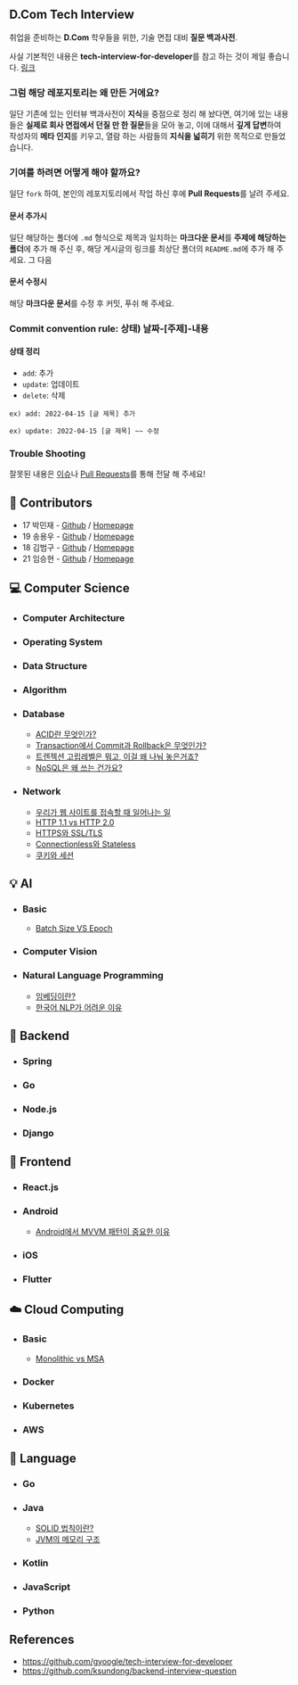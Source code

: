 ## D.Com Tech Interview
취업을 준비하는 **D.Com** 학우들을 위한, 기술 면접 대비 **질문 백과사전**.

사실 기본적인 내용은 **tech-interview-for-developer**를 참고 하는 것이 제일 좋습니다. [링크](https://github.com/gyoogle/tech-interview-for-developer)

### 그럼 해당 레포지토리는 왜 만든 거에요?
일단 기존에 있는 인터뷰 백과사전이 **지식**을 중점으로 정리 해 놨다면, 여기에 있는 내용들은 **실제로 회사 면접에서 던질 만 한 질문**들을 모아 놓고, 이에 대해서 **깊게 답변**하여 작성자의 **메타 인지**를 키우고, 열람 하는 사람들의 **지식을 넓히기** 위한 목적으로 만들었습니다.

### 기여를 하려면 어떻게 해야 할까요?
일단 `fork` 하여, 본인의 레포지토리에서 작업 하신 후에 **Pull Requests**를 날려 주세요.

#### 문서 추가시
일단 해당하는 폴더에 `.md` 형식으로 제목과 일치하는 **마크다운 문서**를 **주제에 해당하는 폴더**에 추가 해 주신 후, 해당 게시글의 링크를 최상단 폴더의 `README.md`에 추가 해 주세요. 그 다음 

#### 문서 수정시
해당 **마크다운 문서**를 수정 후 커밋, 푸쉬 해 주세요.

### Commit convention rule: 상태) 날짜-[주제]-내용

#### 상태 정리
- `add`: 추가
- `update`: 업데이트
- `delete`: 삭제

`ex) add: 2022-04-15 [글 제목] 추가`

`ex) update: 2022-04-15 [글 제목] ~~ 수정`

### Trouble Shooting
잘못된 내용은 [이슈](https://github.com/Dcom-KHU/dcom-tech-interview/issues)나 [Pull Requests](https://github.com/Dcom-KHU/dcom-tech-interview/pulls)를 통해 전달 해 주세요!

## 👥 Contributors
- 17 박민재 - [Github](https://github.com/JustKode) / [Homepage](https://justkode.kr/)
- 19 송용우 - [Github](https://github.com/FacerAin) / [Homepage](https://facerain.club/)
- 18 김범구 - [Github](https://github.com/BambooKim) / [Homepage](https://velog.io/@bambookim)
- 21 임승현 - [Github](https://github.com/kevinlim17) / [Homepage](https://velog.io/@kevinlsh17)

## 💻 Computer Science
- ### Computer Architecture

- ### Operating System

- ### Data Structure

- ### Algorithm

- ### Database
    - [ACID란 무엇인가?](https://github.com/Dcom-KHU/dcom-tech-interview/blob/master/Computer%20Science/Database/acid.md)
    - [Transaction에서 Commit과 Rollback은 무엇인가?](https://github.com/Dcom-KHU/dcom-tech-interview/blob/master/Computer%20Science/Database/commit-rollback.md)
    - [트렌젝션 고립레벨은 뭐고, 이걸 왜 나눠 놓은거죠?](https://github.com/Dcom-KHU/dcom-tech-interview/blob/master/Computer%20Science/Database/transaction-isolation.md)
    - [NoSQL은 왜 쓰는 건가요?](https://github.com/Dcom-KHU/dcom-tech-interview/blob/master/Computer%20Science/Database/transaction-isolation.md)
- ### Network
    - [우리가 웹 사이트를 접속할 때 일어나는 일](https://github.com/Dcom-KHU/dcom-tech-interview/blob/master/Computer%20Science/Network/when-we-enter-the-website.md)
    - [HTTP 1.1 vs HTTP 2.0](https://github.com/Dcom-KHU/dcom-tech-interview/blob/master/Computer%20Science/Network/http-1-vs-2.md)
    - [HTTPS와 SSL/TLS](https://github.com/BambooKim/dcom-tech-interview/blob/master/Computer%20Science/Network/https-ssl-tls.md)
    - [Connectionless와 Stateless](https://github.com/BambooKim/dcom-tech-interview/blob/master/Computer%20Science/Network/connectionless-stateless.md)
    - [쿠키와 세션](https://github.com/BambooKim/dcom-tech-interview/blob/master/Computer%20Science/Network/cookie-session.md)


## 💡 AI
- ### Basic
   - [Batch Size VS Epoch](https://github.com/Dcom-KHU/dcom-tech-interview/blob/master/AI/Basic/batch-epoch.md)

- ### Computer Vision

- ### Natural Language Programming
    - [임베딩이란?](https://github.com/Dcom-KHU/dcom-tech-interview/blob/master/AI/Natural%20Language%20Programming/embedding.md) 
    - [한국어 NLP가 어려운 이유](https://github.com/Dcom-KHU/dcom-tech-interview/blob/master/AI/Natural%20Language%20Programming/korean-nlp.md)

## 💾 Backend
- ### Spring

- ### Go

- ### Node.js

- ### Django


## 📱 Frontend
- ### React.js

- ### Android
    - [Android에서 MVVM 패턴이 중요한 이유](https://github.com/Dcom-KHU/dcom-tech-interview/blob/master/Frontend/Android/mvvm-design-pattern.md)
- ### iOS

- ### Flutter

## ☁️ Cloud Computing
- ### Basic
    - [Monolithic vs MSA](https://github.com/Dcom-KHU/dcom-tech-interview/blob/master/Cloud%20Computing/Basic/monolithic-vs-msa.md)
- ### Docker

- ### Kubernetes

- ### AWS

## 💬 Language
- ### Go

- ### Java
    - [SOLID 법칙이란?](https://github.com/Dcom-KHU/dcom-tech-interview/blob/master/Language/Java/solid.md)
    - [JVM의 메모리 구조](https://github.com/BambooKim/dcom-tech-interview/blob/master/Language/Java/jvm.md)
- ### Kotlin
    
- ### JavaScript

- ### Python

## References
- https://github.com/gyoogle/tech-interview-for-developer
- https://github.com/ksundong/backend-interview-question
